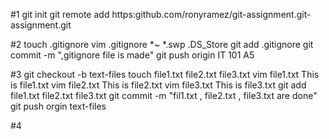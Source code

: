 #1
git init
git remote add https:github.com/ronyramez/git-assignment.git-assignment.git

#2
touch .gitignore
vim .gitignore
*~
*.swp
.DS_Store
git add .gitignore
git commit -m ",gitignore file is made"
git push origin IT 101 A5

#3
git checkout -b text-files
touch file1.txt file2.txt file3.txt
vim file1.txt
This is file1.txt
vim file2.txt
This is file2.txt
vim file3.txt
This is file3.txt
git add file1.txt file2.txt file3.txt
git commit -m "fil1.txt , file2.txt , file3.txt are done"
git push orgin text-files

#4
